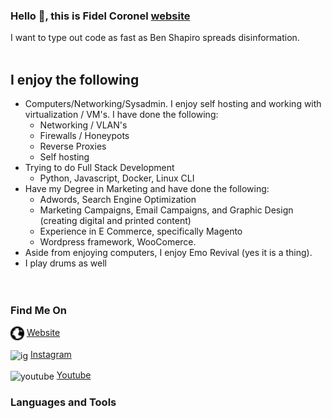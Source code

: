 <!--
**coronel08/coronel08** is a ✨ _special_ ✨ repository because its `README.md` (this file) appears on your GitHub profile.

Here are some ideas to get you started:

- 🔭 I’m currently working on ...
- 🌱 I’m currently learning ...
- 👯 I’m looking to collaborate on ...
- 🤔 I’m looking for help with ...
- 💬 Ask me about ...
- 📫 How to reach me: ...
- 😄 Pronouns: ...
- ⚡ Fun fact: ...
-->


### Hello 👋, this is Fidel Coronel [website]
I want to type out code as fast as Ben Shapiro spreads disinformation.
<br><br>

## I enjoy the following
- Computers/Networking/Sysadmin. I enjoy self hosting and working with virtualization / VM's. I have done the following:
    - Networking / VLAN's
    - Firewalls / Honeypots
    - Reverse Proxies 
    - Self hosting
- Trying to do Full Stack Development
    - Python, Javascript, Docker, Linux CLI
- Have my Degree in Marketing and have done the following:
    - Adwords, Search Engine Optimization
    - Marketing Campaigns, Email Campaigns, and Graphic Design (creating digital and printed content)
    - Experience in E Commerce, specifically Magento
    - Wordpress framework, WooComerce.
- Aside from enjoying computers, I enjoy Emo Revival (yes it is a thing). 
- I play drums as well
<br><br><br>

### Find Me On
<img align="center" alt="coronel08" width="22px" src="https://raw.githubusercontent.com/iconic/open-iconic/master/svg/globe.svg"/>  [Website]


<img align="center" alt="ig" width="22px" src="https://cdn.jsdelivr.net/npm/simple-icons@v3/icons/instagram.svg" /> [Instagram]

<img align="center" alt="youtube" width="22px" src="https://cdn.jsdelivr.net/npm/simple-icons@v3/icons/youtube.svg" /> [Youtube]


### Languages and Tools




[website]: https://fcoronel.com
[instagram]: https://instagram.com/dont_hmu_ever
[youtube]: https://youtube.com/
